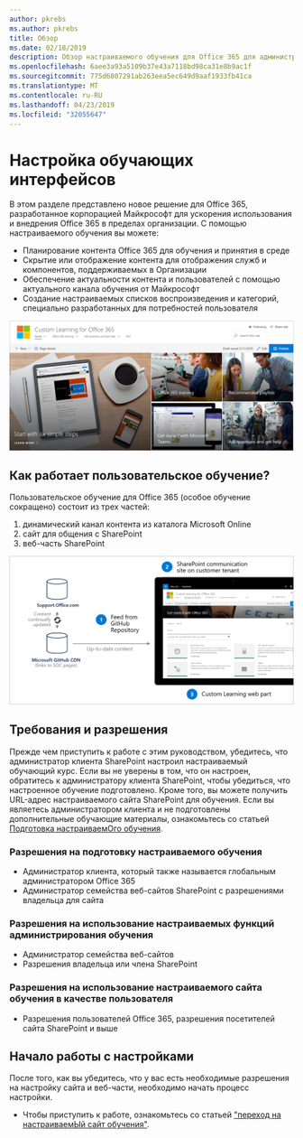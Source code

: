 ```yaml
---
author: pkrebs
ms.author: pkrebs
title: Обзор
ms.date: 02/18/2019
description: Обзор настраиваемого обучения для Office 365 для администраторов
ms.openlocfilehash: 6aee3a93a5109b37e43a7118bd98ca31e8b9ac1f
ms.sourcegitcommit: 775d6807291ab263eea5ec649d9aaf1933fb41ca
ms.translationtype: MT
ms.contentlocale: ru-RU
ms.lasthandoff: 04/23/2019
ms.locfileid: "32055647"
---
```

# <a name="customize-the-learning-experience"></a>Настройка обучающих интерфейсов

В этом разделе представлено новое решение для Office 365, разработанное корпорацией Майкрософт для ускорения использования и внедрения Office 365 в пределах организации. С помощью настраиваемого обучения вы можете:
- Планирование контента Office 365 для обучения и принятия в среде 
- Скрытие или отображение контента для отображения служб и компонентов, поддерживаемых в Организации 
- Обеспечение актуальности контента и пользователей с помощью актуального канала обучения от Майкрософт 
- Создание настраиваемых списков воспроизведения и категорий, специально разработанных для потребностей пользователя

![кг-интродуЦинг. png](media/cg-introducing.png)

## <a name="how-does-custom-learning-work"></a>Как работает пользовательское обучение?

Пользовательское обучение для Office 365 (особое обучение сокращено) состоит из трех частей: 
1. динамический канал контента из каталога Microsoft Online
2. сайт для общения с SharePoint
3. веб-часть SharePoint 

![кг-ховитворкс. png](media/cg-howitworks.png)

## <a name="requirements-and-permissions"></a>Требования и разрешения

Прежде чем приступить к работе с этим руководством, убедитесь, что администратор клиента SharePoint настроил настраиваемый обучающий курс. Если вы не уверены в том, что он настроен, обратитесь к администратору клиента SharePoint, чтобы убедиться, что настроенное обучение подготовлено. Кроме того, вы можете получить URL-адрес настраиваемого сайта SharePoint для обучения. Если вы являетесь администратором клиента и не подготовлены дополнительные обучающие материалы, ознакомьтесь со статьей [Подготовка настраиваемОго обучения](custom_provision.md). 

### <a name="permissions-to-provision-custom-learning"></a>Разрешения на подготовку настраиваемого обучения

- Администратор клиента, который также называется глобальным администратором Office 365
- Администратор семейства веб-сайтов SharePoint с разрешениями владельца для сайта

### <a name="permissions-to-use-custom-learning-administration-features"></a>Разрешения на использование настраиваемых функций администрирования обучения

- Администратор семейства веб-сайтов
- Разрешения владельца или члена SharePoint

### <a name="permissions-to-use-the-custom-learning-site-as-a-user"></a>Разрешения на использование настраиваемого сайта обучения в качестве пользователя

- Разрешения пользователей Office 365, разрешения посетителей сайта SharePoint и выше

## <a name="get-started-with-customization"></a>Начало работы с настройками
После того, как вы убедитесь, что у вас есть необходимые разрешения на настройку сайта и веб-части, необходимо начать процесс настройки. 

- Чтобы приступить к работе, ознакомьтесь со статьей ["переход на настраиваемЫй сайт обучения"](custom_goto.md).